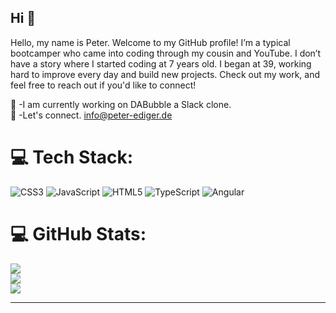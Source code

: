 
## Hi :wave:

Hello, my name is Peter. Welcome to my GitHub profile! I’m a typical bootcamper who came into coding through my cousin and YouTube. I don’t have a story where I started coding at 7 years old. I began at 39, working hard to improve every day and build new projects. Check out my work, and feel free to reach out if you'd like to connect!  

:page_facing_up: -I am currently working on DABubble a Slack clone.  
:email: -Let's connect. info@peter-ediger.de
# 💻 Tech Stack:
![CSS3](https://img.shields.io/badge/css3-%231572B6.svg?style=for-the-badge&logo=css3&logoColor=white) ![JavaScript](https://img.shields.io/badge/javascript-%23323330.svg?style=for-the-badge&logo=javascript&logoColor=%23F7DF1E) ![HTML5](https://img.shields.io/badge/html5-%23E34F26.svg?style=for-the-badge&logo=html5&logoColor=white) ![TypeScript](https://img.shields.io/badge/typescript-%23007ACC.svg?style=for-the-badge&logo=typescript&logoColor=white) ![Angular](https://img.shields.io/badge/angular-%23DD0031.svg?style=for-the-badge&logo=angular&logoColor=white)  

#  :computer: GitHub Stats:
![](https://github-readme-stats.vercel.app/api?username=PeterEdiger&theme=dark&hide_border=false&include_all_commits=false&count_private=false)<br/>
![](https://github-readme-streak-stats.herokuapp.com/?user=PeterEdiger&theme=dark&hide_border=false)<br/>
![](https://github-readme-stats.vercel.app/api/top-langs/?username=PeterEdiger&theme=dark&hide_border=false&include_all_commits=false&count_private=false&layout=compact)

---


<!-- Proudly created with GPRM ( https://gprm.itsvg.in ) -->
